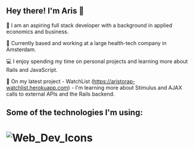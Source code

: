 ## Hey there! I'm Aris 👋
:raising_hand: I am an aspiring full stack developer with a background in applied economics and business.

:round_pushpin: Currently based and working at a large health-tech company in Amsterdam. 

:computer: I enjoy spending my time on personal projects and learning more about Rails and JavaScript.

:pushpin: On my latest project - WatchList (https://aristorap-watchlist.herokuapp.com) - I'm learning more about Stimulus and AJAX calls to external APIs and the Rails backend.


## Some of the technologies I'm using:
# ![Web_Dev_Icons](https://user-images.githubusercontent.com/65190225/154858200-60617032-fadf-47fe-a74a-e01312ad1d06.png)

<!--
**AristoRap/aristorap** is a ✨ _special_ ✨ repository because its `README.md` (this file) appears on your GitHub profile.


Here are some ideas to get you started:

- 🔭 I’m currently working on ...
- 🌱 I’m currently learning ...
- 👯 I’m looking to collaborate on ...
- 🤔 I’m looking for help with ...
- 💬 Ask me about ...
- 📫 How to reach me: ...
- 😄 Pronouns: ...
- ⚡ Fun fact: ...
-->
